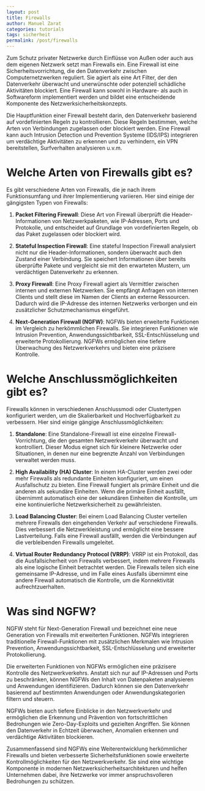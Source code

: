 ```yaml
---
layout: post
title: Firewalls
author: Manuel Zarat
categories: tutorials
tags: sicherheit
permalink: /post/firewalls
---
```


Zum Schutz privater Netzwerke durch Einflüsse von Außen oder auch aus dem eigenen Netzwerk setzt man Firewalls ein. Eine Firewall ist eine Sicherheitsvorrichtung, die den Datenverkehr zwischen Computernetzwerken reguliert. Sie agiert als eine Art Filter, der den Datenverkehr überwacht und unerwünschte oder potenziell schädliche Aktivitäten blockiert. Eine Firewall kann sowohl in Hardware- als auch in Softwareform implementiert werden und bildet eine entscheidende Komponente des Netzwerksicherheitskonzepts.

<!--excerpt_separator-->

Die Hauptfunktion einer Firewall besteht darin, den Datenverkehr basierend auf vordefinierten Regeln zu kontrollieren. Diese Regeln bestimmen, welche Arten von Verbindungen zugelassen oder blockiert werden. Eine Firewall kann auch Intrusion Detection und Prevention Systeme (IDS/IPS) integrieren um verdächtige Aktivitäten zu erkennen und zu verhindern, ein VPN bereitstellen, Surfverhalten analysieren u.v.m.

<h1>Welche Arten von Firewalls gibt es?</h1>

Es gibt verschiedene Arten von Firewalls, die je nach ihrem Funktionsumfang und ihrer Implementierung variieren. Hier sind einige der gängigsten Typen von Firewalls:

1. **Packet Filtering Firewall**: Diese Art von Firewall überprüft die Header-Informationen von Netzwerkpaketen, wie IP-Adressen, Ports und Protokolle, und entscheidet auf Grundlage von vordefinierten Regeln, ob das Paket zugelassen oder blockiert wird.

2. **Stateful Inspection Firewall**: Eine stateful Inspection Firewall analysiert nicht nur die Header-Informationen, sondern überwacht auch den Zustand einer Verbindung. Sie speichert Informationen über bereits überprüfte Pakete und vergleicht sie mit den erwarteten Mustern, um verdächtigen Datenverkehr zu erkennen.

3. **Proxy Firewall**: Eine Proxy Firewall agiert als Vermittler zwischen internen und externen Netzwerken. Sie empfängt Anfragen von internen Clients und stellt diese im Namen der Clients an externe Ressourcen. Dadurch wird die IP-Adresse des internen Netzwerks verborgen und ein zusätzlicher Schutzmechanismus eingeführt.

4. **Next-Generation Firewall (NGFW)**: NGFWs bieten erweiterte Funktionen im Vergleich zu herkömmlichen Firewalls. Sie integrieren Funktionen wie Intrusion Prevention, Anwendungssichtbarkeit, SSL-Entschlüsselung und erweiterte Protokollierung. NGFWs ermöglichen eine tiefere Überwachung des Netzwerkverkehrs und bieten eine präzisere Kontrolle.

<h1>Welche Anschlussmöglichkeiten gibt es?</h1>

Firewalls können in verschiedenen Anschlussmodi oder Clustertypen konfiguriert werden, um die Skalierbarkeit und Hochverfügbarkeit zu verbessern. Hier sind einige gängige Anschlussmöglichkeiten:

1. **Standalone**: Eine Standalone-Firewall ist eine einzelne Firewall-Vorrichtung, die den gesamten Netzwerkverkehr überwacht und kontrolliert. Dieser Modus eignet sich für kleinere Netzwerke oder Situationen, in denen nur eine begrenzte Anzahl von Verbindungen verwaltet werden muss.

2. **High Availability (HA) Cluster**: In einem HA-Cluster werden zwei oder mehr Firewalls als redundante Einheiten konfiguriert, um einen Ausfallschutz zu bieten. Eine Firewall fungiert als primäre Einheit und die anderen als sekundäre Einheiten. Wenn die primäre Einheit ausfällt, übernimmt automatisch eine der sekundären Einheiten die Kontrolle, um eine kontinuierliche Netzwerksicherheit zu gewährleisten.

3. **Load Balancing Cluster**: Bei einem Load Balancing Cluster verteilen mehrere Firewalls den eingehenden Verkehr auf verschiedene Firewalls. Dies verbessert die Netzwerkleistung und ermöglicht eine bessere Lastverteilung. Falls eine Firewall ausfällt, werden die Verbindungen auf die verbleibenden Firewalls umgeleitet.

4. **Virtual Router Redundancy Protocol (VRRP)**: VRRP ist ein Protokoll, das die Ausfallsicherheit von Firewalls verbessert, indem mehrere Firewalls als eine logische Einheit betrachtet werden. Die Firewalls teilen sich eine gemeinsame IP-Adresse, und im Falle eines Ausfalls übernimmt eine andere Firewall automatisch die Kontrolle, um die Konnektivität aufrechtzuerhalten.

<h1>Was sind NGFW?</h1>

NGFW steht für Next-Generation Firewall und bezeichnet eine neue Generation von Firewalls mit erweiterten Funktionen. NGFWs integrieren traditionelle Firewall-Funktionen mit zusätzlichen Merkmalen wie Intrusion Prevention, Anwendungssichtbarkeit, SSL-Entschlüsselung und erweiterter Protokollierung.

Die erweiterten Funktionen von NGFWs ermöglichen eine präzisere Kontrolle des Netzwerkverkehrs. Anstatt sich nur auf IP-Adressen und Ports zu beschränken, können NGFWs den Inhalt von Datenpaketen analysieren und Anwendungen identifizieren. Dadurch können sie den Datenverkehr basierend auf bestimmten Anwendungen oder Anwendungskategorien filtern und steuern.

NGFWs bieten auch tiefere Einblicke in den Netzwerkverkehr und ermöglichen die Erkennung und Prävention von fortschrittlichen Bedrohungen wie Zero-Day-Exploits und gezielten Angriffen. Sie können den Datenverkehr in Echtzeit überwachen, Anomalien erkennen und verdächtige Aktivitäten blockieren.

Zusammenfassend sind NGFWs eine Weiterentwicklung herkömmlicher Firewalls und bieten verbesserte Sicherheitsfunktionen sowie erweiterte Kontrollmöglichkeiten für den Netzwerkverkehr. Sie sind eine wichtige Komponente in modernen Netzwerksicherheitsarchitekturen und helfen Unternehmen dabei, ihre Netzwerke vor immer anspruchsvolleren Bedrohungen zu schützen.
